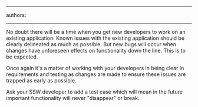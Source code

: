 

---
authors:

---




<span class='intro'> No doubt there will be a time when you get new developers to work on an existing application. Known issues with the existing application should be clearly delineated as much as possible. But new bugs will occur when changes have unforeseen effects on functionality down the line. This is to be expected.
 </span>


  <p>Once again it's a matter of working with your developers in being clear in requirements and testing as changes are made to ensure these issues are trapped as early as possible. </p>
<p>Ask your SSW developer to add a test case which will mean in the future important functionality will never &quot;disappear&quot; or break.</p>



